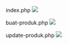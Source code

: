 index.php
![](https://ia601400.us.archive.org/21/items/index_20210606/index.png)

buat-produk.php
![](https://ia601409.us.archive.org/16/items/create_202106/create.png)

update-produk.php
![](https://ia601401.us.archive.org/34/items/update_20210606/update.png)
